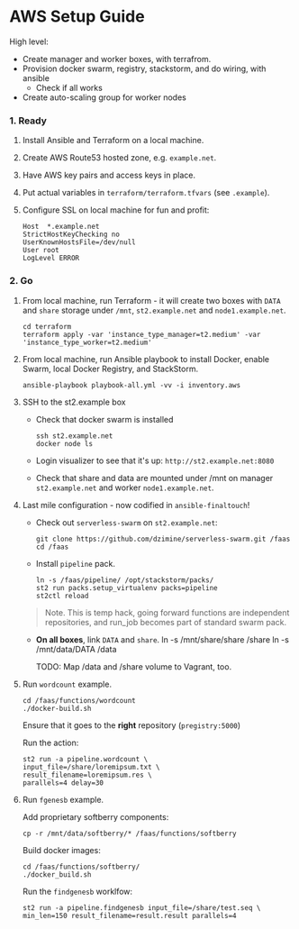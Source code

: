 # AWS Setup Guide


High level:

* Create manager and worker boxes, with terrafrom.
* Provision docker swarm, registry, stackstorm, and do wiring, with ansible
    * Check if all works
* Create auto-scaling group for worker nodes


### 1. Ready
1. Install Ansible and Terraform on a local machine.
2. Create AWS Route53 hosted zone, e.g. `example.net`.
3. Have AWS key pairs and access keys in place.
3. Put actual variables in `terraform/terraform.tfvars` (see `.example`).
4. Configure SSL on local machine for fun and profit:

    ```
    Host  *.example.net
    StrictHostKeyChecking no
    UserKnownHostsFile=/dev/null
    User root
    LogLevel ERROR
    ```
### 2. Go

1. From local machine, run Terraform - it will create two boxes with `DATA` and `share` storage under `/mnt`, `st2.example.net` and `node1.example.net`.

    ```
    cd terraform
    terraform apply -var 'instance_type_manager=t2.medium' -var 'instance_type_worker=t2.medium'
    ```

3. From local machine, run Ansible playbook to install Docker, enable Swarm, local Docker Registry, and StackStorm.

    ```
    ansible-playbook playbook-all.yml -vv -i inventory.aws
    ```

4. SSH to the st2.example box

    * Check that docker swarm is installed

        ```
        ssh st2.example.net
        docker node ls
        ```

    * Login visualizer to see that it's up: `http://st2.example.net:8080`

    * Check that share and data are mounted under /mnt on manager `st2.example.net` and worker `node1.example.net`.

5. Last mile configuration - now codified in `ansible-finaltouch`!

    * Check out `serverless-swarm` on `st2.example.net`:

        ```
        git clone https://github.com/dzimine/serverless-swarm.git /faas
        cd /faas
        ```
    * Install `pipeline` pack.

        ```
        ln -s /faas/pipeline/ /opt/stackstorm/packs/
        st2 run packs.setup_virtualenv packs=pipeline
        st2ctl reload
        ```
    > Note. This is temp hack, going forward functions are independent repositories, and run_job becomes part of standard swarm pack.
    * **On all boxes**, link `DATA` and `share`.
        ln -s /mnt/share/share /share
        ln -s /mnt/data/DATA /data

        TODO: Map /data and /share volume to Vagrant, too.

1. Run `wordcount` example.

    ```
    cd /faas/functions/wordcount
    ./docker-build.sh
    ```
    Ensure that it goes to the **right** repository (`pregistry:5000`)

    Run the action:

    ```
    st2 run -a pipeline.wordcount \
    input_file=/share/loremipsum.txt \
    result_filename=loremipsum.res \
    parallels=4 delay=30
    ```

2. Run `fgenesb` example.


    Add proprietary softberry components:

    ```
    cp -r /mnt/data/softberry/* /faas/functions/softberry
    ```

    Build docker images:

    ```
    cd /faas/functions/softberry/
    ./docker_build.sh
    ```

    Run the `findgenesb` worklfow:

    ```
    st2 run -a pipeline.findgenesb input_file=/share/test.seq \
    min_len=150 result_filename=result.result parallels=4
    ```







